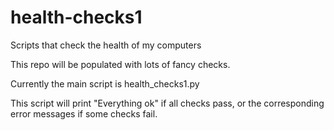 # health-checks1
Scripts that check the health of my computers

This repo will be populated with lots of fancy checks.

Currently the main script is health_checks1.py

This script will print "Everything ok" if all checks pass,
or the corresponding error messages if some checks fail.

